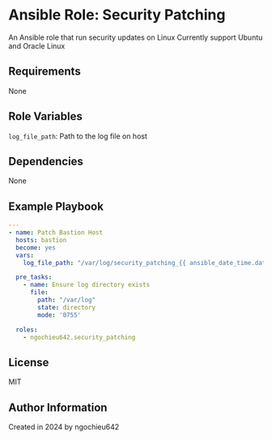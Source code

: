Ansible Role: Security Patching
=========

An Ansible role that run security updates on Linux
Currently support Ubuntu and Oracle Linux

Requirements
------------

None

Role Variables
--------------

`log_file_path`: Path to the log file on host

Dependencies
------------

None

Example Playbook
----------------

```yaml
---
- name: Patch Bastion Host
  hosts: bastion
  become: yes
  vars:
    log_file_path: "/var/log/security_patching_{{ ansible_date_time.date }}.log"

  pre_tasks:
    - name: Ensure log directory exists
      file:
        path: "/var/log"
        state: directory
        mode: '0755'

  roles:
    - ngochieu642.security_patching

```

License
-------

MIT

Author Information
------------------

Created in 2024 by ngochieu642
